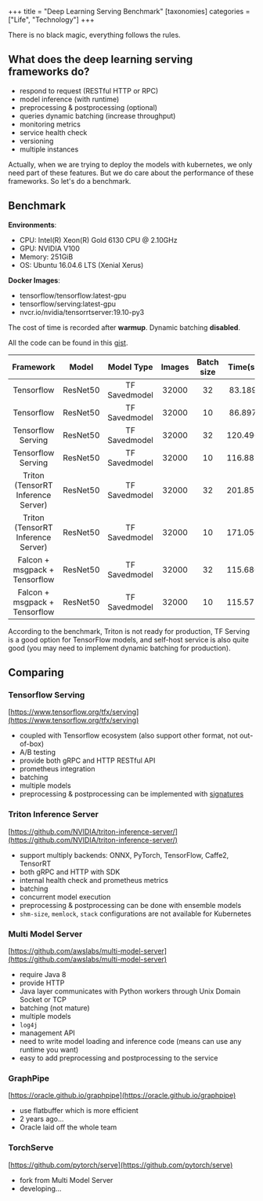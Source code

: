 +++
title = "Deep Learning Serving Benchmark"
[taxonomies]
categories = ["Life", "Technology"]
+++

There is no black magic, everything follows the rules.

<!-- more -->

## What does the deep learning serving frameworks do?

* respond to request (RESTful HTTP or RPC)
* model inference (with runtime)
* preprocessing & postprocessing (optional)
* queries dynamic batching (increase throughput)
* monitoring metrics
* service health check
* versioning
* multiple instances

Actually, when we are trying to deploy the models with kubernetes, we only need part of these features. But we do care about the performance of these frameworks. So let's do a benchmark.

## Benchmark

**Environments**:

* CPU: Intel(R) Xeon(R) Gold 6130 CPU @ 2.10GHz
* GPU: NVIDIA V100
* Memory: 251GiB
* OS: Ubuntu 16.04.6 LTS (Xenial Xerus)

**Docker Images**:
* tensorflow/tensorflow:latest-gpu
* tensorflow/serving:latest-gpu
* nvcr.io/nvidia/tensorrtserver:19.10-py3

The cost of time is recorded after **warmup**. Dynamic batching **disabled**.

All the code can be found in this [gist](https://gist.github.com/kemingy/a382528b29f6e34c47b464cf16806731).

| Framework | Model | Model Type | Images | Batch size | Time(s) |
| :---:  | :---:    |     :---:   |  :---:  |  :---: | :---: |
| Tensorflow | ResNet50 | TF Savedmodel | 32000 | 32 | 83.189 |
| Tensorflow | ResNet50 | TF Savedmodel | 32000 | 10 | 86.897 |
| Tensorflow Serving  |  ResNet50 | TF Savedmodel  | 32000 | 32 | 120.496 |
| Tensorflow Serving  |  ResNet50 | TF Savedmodel  | 32000 | 10 | 116.887 |
| Triton (TensorRT Inference Server)  |  ResNet50 | TF Savedmodel  | 32000 | 32 | 201.855 |
| Triton (TensorRT Inference Server)  |  ResNet50 | TF Savedmodel  | 32000 | 10 | 171.056 |
| Falcon + msgpack + Tensorflow | ResNet50 | TF Savedmodel  | 32000 | 32 | 115.686 |
| Falcon + msgpack + Tensorflow | ResNet50 | TF Savedmodel  | 32000 | 10 | 115.572 |

According to the benchmark, Triton is not ready for production, TF Serving is a good option for TensorFlow models, and self-host service is also quite good (you may need to implement dynamic batching for production).

## Comparing

### Tensorflow Serving

[https://www.tensorflow.org/tfx/serving](https://www.tensorflow.org/tfx/serving)

* coupled with Tensorflow ecosystem (also support other format, not out-of-box)
* A/B testing
* provide both gRPC and HTTP RESTful API
* prometheus integration
* batching
* multiple models
* preprocessing & postprocessing can be implemented with [signatures](https://github.com/tensorflow/tensorflow/issues/31055)

### Triton Inference Server

[https://github.com/NVIDIA/triton-inference-server/](https://github.com/NVIDIA/triton-inference-server/)

* support multiply backends: ONNX, PyTorch, TensorFlow, Caffe2, TensorRT
* both gRPC and HTTP with SDK
* internal health check and prometheus metrics
* batching
* concurrent model execution
* preprocessing & postprocessing can be done with ensemble models
* `shm-size`, `memlock`, `stack` configurations are not available for Kubernetes

### Multi Model Server

[https://github.com/awslabs/multi-model-server](https://github.com/awslabs/multi-model-server)

* require Java 8
* provide HTTP
* Java layer communicates with Python workers through Unix Domain Socket or TCP
* batching (not mature)
* multiple models
* `log4j`
* management API
* need to write model loading and inference code (means can use any runtime you want)
* easy to add preprocessing and postprocessing to the service

### GraphPipe

[https://oracle.github.io/graphpipe](https://oracle.github.io/graphpipe)

* use flatbuffer which is more efficient
* 2 years ago...
* Oracle laid off the whole team

### TorchServe

[https://github.com/pytorch/serve](https://github.com/pytorch/serve)

* fork from Multi Model Server
* developing...